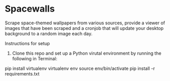 # Spacewalls
Scrape space-themed wallpapers from various sources, provide a viewer of images that have been scraped and a cronjob that will update your desktop background to a random image each day.

Instructions for setup

1) Clone this repo and set up a Python virutal environment by running the following in Terminal:

pip install virtualenv
virtualenv env
source env/bin/activate
pip install -r requirements.txt


